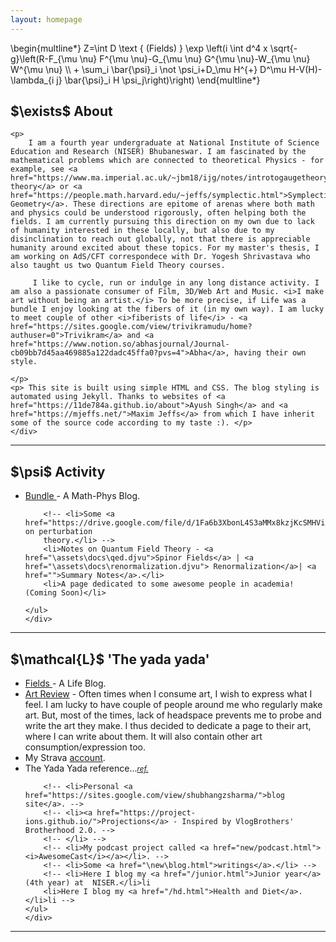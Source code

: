 ```yaml
---
layout: homepage
---
```


<div class="container">

  <div class="action">
    \begin{multline*}
    Z=\int D \text { (Fields) } \exp \left(i \int d^4 x \sqrt{-g}\left(R-F_{\mu \nu} F^{\mu \nu}-G_{\mu \nu} G^{\mu \nu}-W_{\mu \nu} W^{\mu \nu} \\
    + \sum_i \bar{\psi}_i \not \psi_i+D_\mu H^{+} D^\mu H-V(H)-\lambda_{i j} \bar{\psi}_i H \psi_j\right)\right)
    \end{multline*}
   </div>

<section class="hidden" id="about">
    <div class="about">
    <h1 class="hidden">$\exists$ About </h1>
    <!-- <img src="..\assets\images\home_profile.jpg" class="center mid" alt=""> -->
    
    <p>
        I am a fourth year undergraduate at National Institute of Science Education and Research (NISER) Bhubaneswar. I am fascinated by the mathematical problems which are connected to theoretical Physics - for example, see <a href="https://www.ma.imperial.ac.uk/~jbm18/ijg/notes/introtogaugetheory.pdf">Gauge theory</a> or <a href="https://people.math.harvard.edu/~jeffs/symplectic.html">Symplectic Geometry</a>. These directions are epitome of arenas where both math and physics could be understood rigorously, often helping both the fields. I am currently pursuing this direction on my own due to lack of humanity interested in these locally, but also due to my disinclination to reach out globally, not that there is appreciable humanity around excited about these topics. For my master's thesis, I am working on AdS/CFT correspondece with Dr. Yogesh Shrivastava who also taught us two Quantum Field Theory courses.
         
         I like to cycle, run or indulge in any long distance activity. I am also a passionate consumer of Film, 3D/Web Art and Music. <i>I make art without being an artist.</i> To be more precise, if Life was a bundle I enjoy looking at the fibers of it (in my own way). I am lucky to meet couple of other <i>fiberists of life</i> - <a href="https://sites.google.com/view/trivikramudu/home?authuser=0">Trivikram</a> and <a href="https://www.notion.so/abhasjournal/Journal-cb09bb7d45aa469885a122dadc45ffa0?pvs=4">Abha</a>, having their own style.

    </p>
    <p> This site is built using simple HTML and CSS. The blog styling is automated using Jekyll. Thanks to websites of <a href="https://11de784a.github.io/about">Ayush Singh</a> and <a href="https://mjeffs.net/">Maxim Jeffs</a> from which I have inherit some of the source code according to my taste :). </p>    
    </div>
</section>
<hr>
<section id="projects" class="hidden">
    <div class="projects">
    <h1 class="hidden ">$\psi$ Activity</h1>
    <!-- <img src="..\assets\images\crab.png" class="center small" alt=""> -->
    <ul>
        <li><a href="..\bundle\">Bundle </a>- A Math-Phys Blog.</li>
        
        <!-- <li>Some <a href="https://drive.google.com/file/d/1Fa6b3XbonL4S3aMMx8kzjKcSMHVinx6H">notes</a> on perturbation
        theory.</li> -->
        <li>Notes on Quantum Field Theory - <a href="\assets\docs\qed.djvu">Spinor Fields</a> | <a href="\assets\docs\renormalization.djvu"> Renormalization</a>| <a href="">Summary Notes</a>.</li>
        <li>A page dedicated to some awesome people in academia! (Coming Soon)</li>
        
    </ul>
    </div>
</section>
<hr>
<section id="yada" class="hidden">
    <div class="yada">
    <h1 class="hidden">$\mathcal{L}$ 'The yada yada'</h1>       
    <ul>
        <li><a href="..\fields\">Fields </a>- A Life Blog.</li>
        <li><a href="..\artreview\">Art Review</a> - Often times when I consume art, I wish to express what I feel. I am lucky to have couple of people around me who regularly make art. But, most of the times, lack of headspace prevents me to probe and write the art they make. I thus decided to dedicate a page to their art, where I can write about them. It will also contain other art consumption/expression too. </li>
        <li>My Strava <a href="https://www.strava.com/athletes/103649902">account</a>.</li>
        <li>The Yada Yada reference...<small><a href="https://www.youtube.com/watch?v=VFdSML-2BkI"><i>ref.</i></a></small></li>

        
        <!-- <li>Personal <a href="https://sites.google.com/view/shubhangzsharma/">blog site</a>. -->
        <!-- <li><a href="https://project-ions.github.io/">Projections</a> - Inspired by VlogBrothers' Brotherhood 2.0. -->
        <!-- </li> -->
        <!-- <li>My podcast project called <a href="new/podcast.html"><i>AwesomeCast</i></a></li>. -->
        <!-- <li>Some <a href="\new\blog.html">writings</a>.</li> -->
        <!-- <li>Here I blog my <a href="/junior.html">Junior year</a> (4th year) at  NISER.</li>li
        <li>Here I blog my <a href="/hd.html">Health and Diet</a>.</li>li -->
    </ul>
    </div>
</section>
  </div>
<footer>
  <hr class="footer">
  <!-- <p><a href = "mailto: pshubhang.sharma@niser.ac.in">pshubhang.sharma@niser.ac.in</a></p> -->
</footer>
